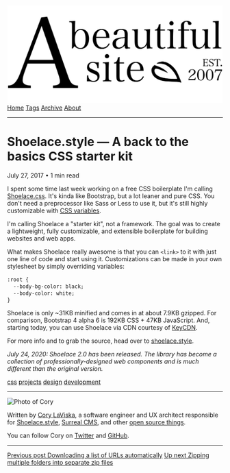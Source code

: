 <a href="../../index.html" class="header-link"><img src="../../images/logos/wordmark.svg" alt="A Beautiful Site" class="wordmark" /></a> <a href="../../index.html" class="nav-item">Home</a> <a href="../../tags/index.html" class="nav-item">Tags</a> <a href="../index.html" class="nav-item">Archive</a> <a href="../../about/index.html" class="nav-item">About</a>

---

# Shoelace.style — A back to the basics CSS starter kit

July 27, 2017 • 1 min read

I spent some time last week working on a free CSS boilerplate I'm calling [Shoelace.css](https://shoelace.style/). It's kinda like Bootstrap, but a lot leaner and pure CSS. You don't need a preprocessor like Sass or Less to use it, but it's still highly customizable with [CSS variables](https://developer.mozilla.org/en-US/docs/Web/CSS/Using_CSS_variables).

I'm calling Shoelace a "starter kit", not a framework. The goal was to create a lightweight, fully customizable, and extensible boilerplate for building websites and web apps.

What makes Shoelace really awesome is that you can `<link>` to it with just one line of code and start using it. Customizations can be made in your own stylesheet by simply overriding variables:

    :root {
      --body-bg-color: black;
      --body-color: white;
    }

Shoelace is only ~31KB minified and comes in at about 7.9KB gzipped. For comparison, Bootstrap 4 alpha 6 is 192KB CSS + 47KB JavaScript. And, starting today, you can use Shoelace via CDN courtesy of [KeyCDN](https://www.keycdn.com/).

For more info and to grab the source, head over to [shoelace.style](https://shoelace.style/).

_July 24, 2020: Shoelace 2.0 has been released. The library has become a collection of professionally-designed web components and is much different than the original version._

<a href="../../tags/css/index.html" class="post-tag">css</a> <a href="../../tags/projects/index.html" class="post-tag">projects</a> <a href="../../tags/design/index.html" class="post-tag">design</a> <a href="../../tags/development/index.html" class="post-tag">development</a>

---

<img src="http://0.gravatar.com/avatar/bf1b3b95fd5b096a3592247c29667b33?s=512" alt="Photo of Cory" class="avatar avatar-small" />

Written by [Cory LaViska](../../index-4.html), a software engineer and UX architect responsible for [Shoelace.style](https://shoelace.style/), [Surreal CMS](https://www.surrealcms.com/), and other [open source things](https://github.com/claviska).

You can follow Cory on [Twitter](https://twitter.com/bgooonz) and [GitHub](https://github.com/claviska).

---

<a href="../downloading-a-list-of-urls-automatically/index.html" class="post-nav-previous"><span class="small">Previous post</span> Downloading a list of URLs automatically</a> <a href="../zipping-multiple-folders-into-separate-zip-files/index.html" class="post-nav-next"><span class="small">Up next</span> Zipping multiple folders into separate zip files</a>
